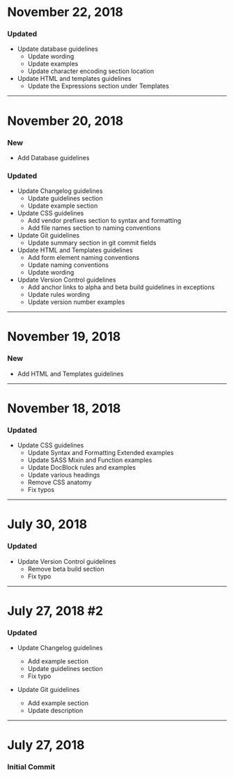 # November 22, 2018

### Updated
- Update database guidelines
    - Update wording
    - Update examples
    - Update character encoding section location
- Update HTML and templates guidelines
    - Update the Expressions section under Templates


-----


# November 20, 2018

### New
- Add Database guidelines

### Updated
- Update Changelog guidelines
    - Update guidelines section
    - Update example section
- Update CSS guidelines
    - Add vendor prefixes section to syntax and formatting
    - Add file names section to naming conventions
- Update Git guidelines
    - Update summary section in git commit fields
- Update HTML and Templates guidelines
    - Add form element naming conventions
    - Update naming conventions
    - Update wording
- Update Version Control guidelines
    - Add anchor links to alpha and beta build guidelines in exceptions
    - Update rules wording
    - Update version number examples


-----


# November 19, 2018

### New
- Add HTML and Templates guidelines


-----


# November 18, 2018

### Updated
- Update CSS guidelines
    - Update Syntax and Formatting Extended examples
    - Update SASS Mixin and Function examples
    - Update DocBlock rules and examples
    - Update various headings
    - Remove CSS anatomy
    - Fix typos


-----


# July 30, 2018

### Updated
- Update Version Control guidelines
    - Remove beta build section
    - Fix typo


-----


# July 27, 2018 #2

### Updated
- Update Changelog guidelines
    - Add example section
    - Update guidelines section
    - Fix typo

- Update Git guidelines
    - Add example section
    - Update description


-----


# July 27, 2018

### Initial Commit
